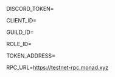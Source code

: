 
DISCORD_TOKEN=

CLIENT_ID=

GUILD_ID=

ROLE_ID=

TOKEN_ADDRESS=

RPC_URL=https://testnet-rpc.monad.xyz
